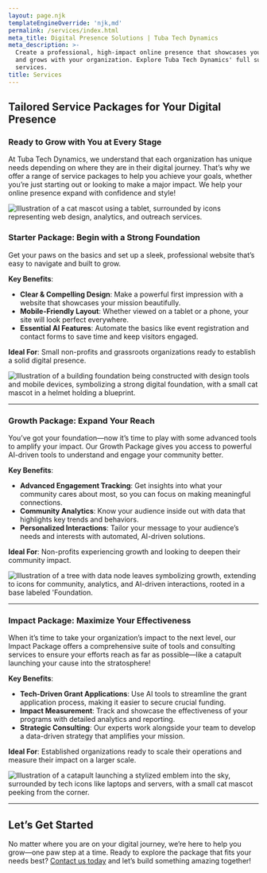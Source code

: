 ```yaml
---
layout: page.njk
templateEngineOverride: 'njk,md'
permalink: /services/index.html
meta_title: Digital Presence Solutions | Tuba Tech Dynamics
meta_description: >-
  Create a professional, high-impact online presence that showcases your mission
  and grows with your organization. Explore Tuba Tech Dynamics' full suite of
  services.
title: Services
---
```


## Tailored Service Packages for Your Digital Presence

### Ready to Grow with You at Every Stage

At Tuba Tech Dynamics, we understand that each organization has unique needs depending on where they are in their digital journey. That’s why we offer a range of service packages to help you achieve your goals, whether you’re just starting out or looking to make a major impact. We help your online presence expand with confidence and style!

![Illustration of a cat mascot using a tablet, surrounded by icons representing web design, analytics, and outreach services.](/assets/images/pages/u3343843948_A_single_scene_featuring_a_stylized_digital_lands_b9fe46b3-c379-4b86-a4ed-51626b235881_0.png)

### **Starter Package: Begin with a Strong Foundation**

Get your paws on the basics and set up a sleek, professional website that’s easy to navigate and built to grow.

**Key Benefits**:

* **Clear & Compelling Design**: Make a powerful first impression with a website that showcases your mission beautifully.
* **Mobile-Friendly Layout**: Whether viewed on a tablet or a phone, your site will look perfect everywhere.
* **Essential AI Features**: Automate the basics like event registration and contact forms to save time and keep visitors engaged.

**Ideal For**: Small non-profits and grassroots organizations ready to establish a solid digital presence.

![Illustration of a building foundation being constructed with design tools and mobile devices, symbolizing a strong digital foundation, with a small cat mascot in a helmet holding a blueprint.](/assets/images/pages/u3343843948_A_flat-style_illustration_featuring_a_stylized_co_a5c3ca42-807e-4749-b5b6-2f9214fd79cc_2.png)

***

### **Growth Package: Expand Your Reach**

You’ve got your foundation—now it’s time to play with some advanced tools to amplify your impact. Our Growth Package gives you access to powerful AI-driven tools to understand and engage your community better.

**Key Benefits**:

* **Advanced Engagement Tracking**: Get insights into what your community cares about most, so you can focus on making meaningful connections.
* **Community Analytics**: Know your audience inside out with data that highlights key trends and behaviors.
* **Personalized Interactions**: Tailor your message to your audience’s needs and interests with automated, AI-driven solutions.

**Ideal For**: Non-profits experiencing growth and looking to deepen their community impact.

![Illustration of a tree with data node leaves symbolizing growth, extending to icons for community, analytics, and AI-driven interactions, rooted in a base labeled 'Foundation.](/assets/images/pages/u3343843948_An_illustration_of_a_stylized_tree_representing_g_bed7d84b-8089-46b4-850b-ea5542791cf3_3.png)

***

### **Impact Package: Maximize Your Effectiveness**

When it’s time to take your organization’s impact to the next level, our Impact Package offers a comprehensive suite of tools and consulting services to ensure your efforts reach as far as possible—like a catapult launching your cause into the stratosphere!

**Key Benefits**:

* **Tech-Driven Grant Applications**: Use AI tools to streamline the grant application process, making it easier to secure crucial funding.
* **Impact Measurement**: Track and showcase the effectiveness of your programs with detailed analytics and reporting.
* **Strategic Consulting**: Our experts work alongside your team to develop a data-driven strategy that amplifies your mission.

**Ideal For**: Established organizations ready to scale their operations and measure their impact on a larger scale.

![Illustration of a catapult launching a stylized emblem into the sky, surrounded by tech icons like laptops and servers, with a small cat mascot peeking from the corner.](/assets/images/pages/u3343843948_An_illustrated_webpage_concept_with_a_focus_on_a__776a88dc-6778-4165-852c-d89112a5c4ca_2.png)

***

## Let’s Get Started

No matter where you are on your digital journey, we’re here to help you grow—one paw step at a time. Ready to explore the package that fits your needs best? [Contact us today](#contact) and let’s build something amazing together!

